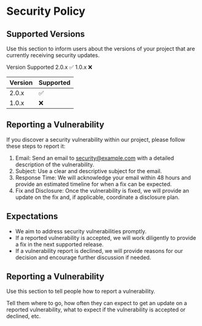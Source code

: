 # Security Policy

## Supported Versions

Use this section to inform users about the versions of your project that are currently receiving security updates.

Version	Supported
2.0.x	:white_check_mark:
1.0.x	:x:

| Version | Supported          |
| ------- | ------------------ |
| 2.0.x   | :white_check_mark: |
| 1.0.x   | :x:                |


## Reporting a Vulnerability

If you discover a security vulnerability within our project, please follow these steps to report it:

1. Email: Send an email to security@example.com with a detailed description of the vulnerability.
2. Subject: Use a clear and descriptive subject for the email.
3. Response Time: We will acknowledge your email within 48 hours and provide an estimated timeline for when a fix can be expected.
4. Fix and Disclosure: Once the vulnerability is fixed, we will provide an update on the fix and, if applicable, coordinate a disclosure plan.
   
## Expectations
* We aim to address security vulnerabilities promptly.
* If a reported vulnerability is accepted, we will work diligently to provide a fix in the next supported release.
* If a vulnerability report is declined, we will provide reasons for our decision and encourage further discussion if needed.



## Reporting a Vulnerability

Use this section to tell people how to report a vulnerability.

Tell them where to go, how often they can expect to get an update on a
reported vulnerability, what to expect if the vulnerability is accepted or
declined, etc.
